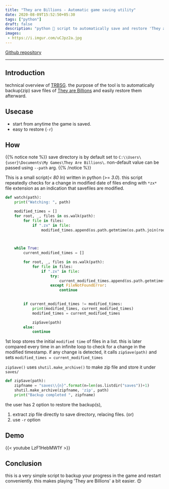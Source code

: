 ```yaml
---
title: "They are Billions - Automatic game saving utility"
date: 2020-08-09T15:52:50+05:30
tags: ["python"]
draft: false
description: "python 🐍 script to automatically save and restore 'They are Billions' .ZX* files."
images:
 - https://i.imgur.com/uCJpz2a.jpg
---
```


[Github repository](https://github.com/jkotra/trbsg)

---

## Introduction

technical overview of [TRBSG](https://github.com/jkotra/trbsg). the purpose of the tool is to automatically backup(zip) save files of [They are Billions](https://en.wikipedia.org/wiki/They_Are_Billions) and easily restore them afterward.

## Usecase

* start from anytime the game is saved.
* easy to restore (`-r`)

## How

{{% notice note %}}
save directory is by default set to `C:\\Users\{user}\Documents\My Games\They Are Billions\`. 
non-default value can be passed using `--path` arg. 
{{% /notice %}}

This is a small script(*< 80 ln*) written in python (>= *3.0*). this script repeatedly checks for a change in modified date of files ending with `*zx*` file extension as an indication that savefiles are modified.

```python
def watch(path):
    print("Watching: ", path)

    modified_times = []
    for root, _, files in os.walk(path):
        for file in files:
            if ".zx" in file:
                modified_times.append(os.path.getmtime(os.path.join(root, file)))


    
    while True:
        current_modified_times = []

        for root, _, files in os.walk(path):
            for file in files:
                if ".zx" in file:
                    try:
                        current_modified_times.append(os.path.getmtime(os.path.join(root, file)))
                    except FileNotFoundError:
                        continue    
  

        if current_modified_times != modified_times:
            print(modified_times, current_modified_times)
            modified_times = current_modified_times

            zipSave(path)
        else:
            continue
```

1st loop stores the initial `modified time` of files in a list. this is later compared every time in an infinite loop to check for a change in the modified timestamp. if any change is detected, it calls `zipSave(path)` and sets `modified_times = current_modified_times`

`zipSave()` uses `shutil.make_archive()` to make zip file and store it under `saves/`

```python
def zipSave(path):
    zipfname = "saves\\{n}".format(n=len(os.listdir("saves"))+1)
    shutil.make_archive(zipfname, 'zip', path)
    print("Backup completed ", zipfname)
```

the user has 2 option to restore the backup(s),
1. extract zip file directly to save directory, relacing files.
(or)
2. use `-r` option


## Demo

{{< youtube LzF1HebMW1Y >}}

## Conclusion

this is a very simple script to backup your progress in the game and restart conveniently. this makes playing 'They are Billions' a bit easier.  :blush:


